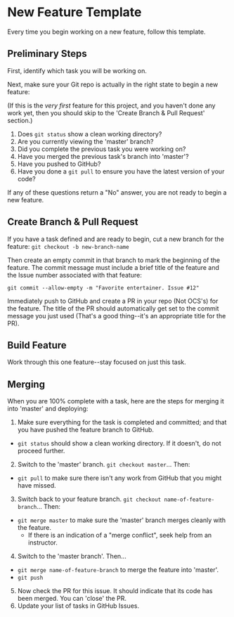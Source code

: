 # New Feature Template

Every time you begin working on a new feature, follow this template.

## Preliminary Steps

First, identify which task you will be working on.

Next, make sure your Git repo is actually in the right state to begin a new feature:

(If this is the _very first_ feature for this project, and you haven't done any work yet, then you should skip to the 'Create Branch & Pull Request' section.)

1. Does `git status` show a clean working directory?
2. Are you currently viewing the 'master' branch?
3. Did you complete the previous task you were working on?
4. Have you merged the previous task's branch into 'master'?
5. Have you pushed to GitHub?
6. Have you done a `git pull` to ensure you have the latest version of your code?

If any of these questions return a "No" answer, you are not ready to begin a new feature.

## Create Branch & Pull Request

If you have a task defined and are ready to begin, cut a new branch for the feature: `git checkout -b new-branch-name`

Then create an empty commit in that branch to mark the beginning of the feature. The commit message must include a brief title of the feature and the Issue number associated with that feature:

`git commit --allow-empty -m "Favorite entertainer. Issue #12"`

Immediately push to GitHub and create a PR in your repo (Not OCS's) for the feature. The title of the PR should automatically get set to the commit message you just used (That's a good thing--it's an appropriate title for the PR).

## Build Feature

Work through this one feature--stay focused on just this task.

## Merging

When you are 100% complete with a task, here are the steps for merging it into 'master' and deploying:

1. Make sure everything for the task is completed and committed; and that you have pushed the feature branch to GitHub.
  - `git status` should show a clean working directory. If it doesn't, do not proceed further.
2. Switch to the 'master' branch. `git checkout master`... Then:
  - `git pull` to make sure there isn't any work from GitHub that you might have missed.
3. Switch back to your feature branch. `git checkout name-of-feature-branch`... Then:
  - `git merge master` to make sure the 'master' branch merges cleanly with the feature.
    - If there is an indication of a "merge conflict", seek help from an instructor.
4. Switch to the 'master branch'. Then...
  - `git merge name-of-feature-branch` to merge the feature into 'master'.
  - `git push`
5. Now check the PR for this issue. It should indicate that its code has been merged. You can 'close' the PR.
6. Update your list of tasks in GitHub Issues.
